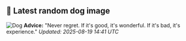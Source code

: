 ## 🐶 Latest random dog image
![Dog](https://images.dog.ceo/breeds/schnauzer-miniature/n02097047_674.jpg)
**Advice:** "Never regret. If it's good, it's wonderful. If it's bad, it's experience."
*Updated: 2025-08-19 14:41 UTC*
